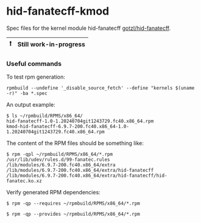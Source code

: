 # hid-fanatecff-kmod
Spec files for the kernel module hid-fanatecff [gotzl/hid-fanatecff](https://github.com/gotzl/hid-fanatecff). 

| :exclamation: | Still work-in-progress  |
|---------------|:------------------------|


### Useful commands

To test rpm generation:
```
rpmbuild --undefine '_disable_source_fetch' --define "kernels $(uname -r)" -ba *.spec
```

An output example:
```
$ ls ~/rpmbuild/RPMS/x86_64/
hid-fanatecff-1.0-1.20240704git1243729.fc40.x86_64.rpm
kmod-hid-fanatecff-6.9.7-200.fc40.x86_64-1.0-1.20240704git1243729.fc40.x86_64.rpm
```

The content of the RPM files should be something like:
```
$ rpm -qpl ~/rpmbuild/RPMS/x86_64/*.rpm
/usr/lib/udev/rules.d/99-fanatec.rules
/lib/modules/6.9.7-200.fc40.x86_64/extra
/lib/modules/6.9.7-200.fc40.x86_64/extra/hid-fanatecff
/lib/modules/6.9.7-200.fc40.x86_64/extra/hid-fanatecff/hid-fanatec.ko.xz
```

Verify generated RPM dependencies:
```
$ rpm -qp --requires ~/rpmbuild/RPMS/x86_64/*.rpm

$ rpm -qp --provides ~/rpmbuild/RPMS/x86_64/*.rpm
```

